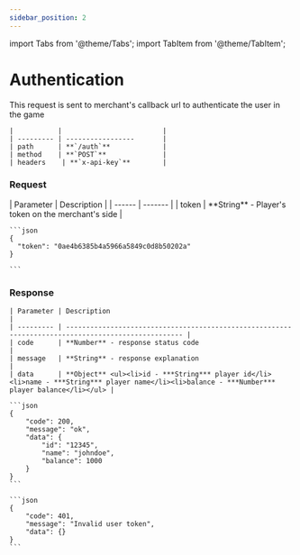 ```yaml
---
sidebar_position: 2
---
```


import Tabs from '@theme/Tabs';
import TabItem from '@theme/TabItem';

# Authentication

This request is sent to merchant's callback url to authenticate the user in the game

    |           |                         |
    | --------- | -----------------       |
    | path      | **`/auth`**             |
    | method    | **`POST`**              |
    | headers    | **`x-api-key`**        |

### Request

<Tabs>
  <TabItem value="parameters" label="Parameters">
    | Parameter   | Description |
    | ------ | ------- |
    | token | **String** - Player's token on the merchant's side  |
  </TabItem>
  
  <TabItem value="example" label="Example">

    ```json
    {
      "token": "0ae4b6385b4a5966a5849c0d8b50202a"
    }

    ```

  </TabItem>

</Tabs>

### Response

<Tabs>
  <TabItem value="parameters" label="Parameters">

    | Parameter | Description                                                                                         |
    | --------- | --------------------------------------------------------------------------------------------------- |
    | code      | **Number** - response status code                                                                       |
    | message   | **String** - response explanation                                                                       |
    | data      | **Object** <ul><li>id - ***String*** player id</li><li>name - ***String*** player name</li><li>balance - ***Number*** player balance</li></ul> |

  </TabItem>

  <TabItem value="success" label="Success Example">

    ```json
    {
        "code": 200,
        "message": "ok",
        "data": {
            "id": "12345",
            "name": "johndoe",
            "balance": 1000
        }
    }
    ```

  </TabItem>

  <TabItem value="error" label="Error Example">

    ```json
    {
        "code": 401,
        "message": "Invalid user token",
        "data": {}
    }
    ```

  </TabItem>
</Tabs>
